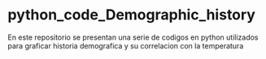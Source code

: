 # python_code_Demographic_history
En este repositorio se presentan una serie de codigos en python utilizados para graficar historia demografica y su correlacion con la temperatura
